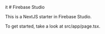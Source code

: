 it # Firebase Studio

This is a NextJS starter in Firebase Studio.

To get started, take a look at src/app/page.tsx.
